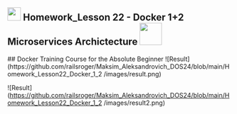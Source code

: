 <h2><img src="https://emojis.slackmojis.com/emojis/images/1531849430/4246/blob-sunglasses.gif?1531849430" width="30"/> Homework_Lesson 22 - Docker 1+2 Microservices Archictecture <img src="https://media.giphy.com/media/12oufCB0MyZ1Go/giphy.gif" width="50"></h2>
## Docker Training Course for the Absolute Beginner
![Result](https://github.com/railsroger/Maksim_Aleksandrovich_DOS24/blob/main/Homework_Lesson22_Docker_1_2
/images/result.png)

![Result](https://github.com/railsroger/Maksim_Aleksandrovich_DOS24/blob/main/Homework_Lesson22_Docker_1_2
/images/result2.png)
